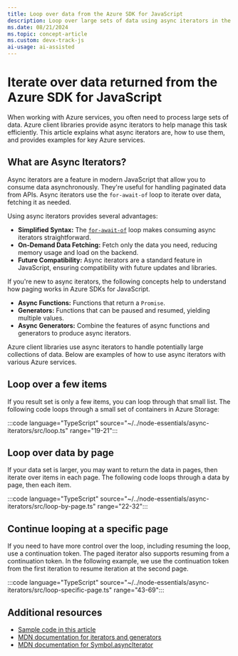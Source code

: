 ```yaml
---
title: Loop over data from the Azure SDK for JavaScript
description: Loop over large sets of data using async iterators in the Azure SDK for JavaScript. This article explains async iterators, their benefits, and provides practical examples for handling paginated data from Azure services.
ms.date: 08/21/2024
ms.topic: concept-article
ms.custom: devx-track-js 
ai-usage: ai-assisted
---
```


# Iterate over data returned from the Azure SDK for JavaScript

When working with Azure services, you often need to process large sets of data. Azure client libraries provide async iterators to help manage this task efficiently. This article explains what async iterators are, how to use them, and provides examples for key Azure services.

## What are Async Iterators?

Async iterators are a feature in modern JavaScript that allow you to consume data asynchronously. They're useful for handling paginated data from APIs. Async iterators use the `for-await-of` loop to iterate over data, fetching it as needed.

Using async iterators provides several advantages:

- **Simplified Syntax:** The [`for-await-of`](https://developer.mozilla.org/en-US/docs/Web/JavaScript/Reference/Statements/for-await...of) loop makes consuming async iterators straightforward.
- **On-Demand Data Fetching:** Fetch only the data you need, reducing memory usage and load on the backend.
- **Future Compatibility:** Async iterators are a standard feature in JavaScript, ensuring compatibility with future updates and libraries.

If you're new to async iterators, the following concepts help to understand how paging works in Azure SDKs for JavaScript.

- **Async Functions:** Functions that return a `Promise`.
- **Generators:** Functions that can be paused and resumed, yielding multiple values.
- **Async Generators:** Combine the features of async functions and generators to produce async iterators.

Azure client libraries use async iterators to handle potentially large collections of data. Below are examples of how to use async iterators with various Azure services. 

## Loop over a few items

If you result set is only a few items, you can loop through that small list. The following code loops through a small set of containers in Azure Storage:

:::code language="TypeScript" source="~/../node-essentials/async-iterators/src/loop.ts" range="19-21":::

## Loop over data by page

If your data set is larger, you may want to return the data in pages, then iterate over items in each page. The following code loops through a data by page, then each item.

:::code language="TypeScript" source="~/../node-essentials/async-iterators/src/loop-by-page.ts" range="22-32":::

## Continue looping at a specific page

If you need to have more control over the loop, including resuming the loop, use a continuation token. The paged iterator also supports resuming from a continuation token. In the following example, we use the continuation token from the first iteration to resume iteration at the second page.

:::code language="TypeScript" source="~/../node-essentials/async-iterators/src/loop-specific-page.ts" range="43-69":::

## Additional resources

- [Sample code in this article](https://github.com/MicrosoftDocs/node-essentials/tree/main/async-iterators/src)
- [MDN documentation for iterators and generators](https://developer.mozilla.org/en-US/docs/Web/JavaScript/Guide/Iterators_and_Generators)
- [MDN documentation for Symbol.asyncIterator](https://developer.mozilla.org/en-US/docs/Web/JavaScript/Reference/Global_Objects/Symbol/asyncIterator)


